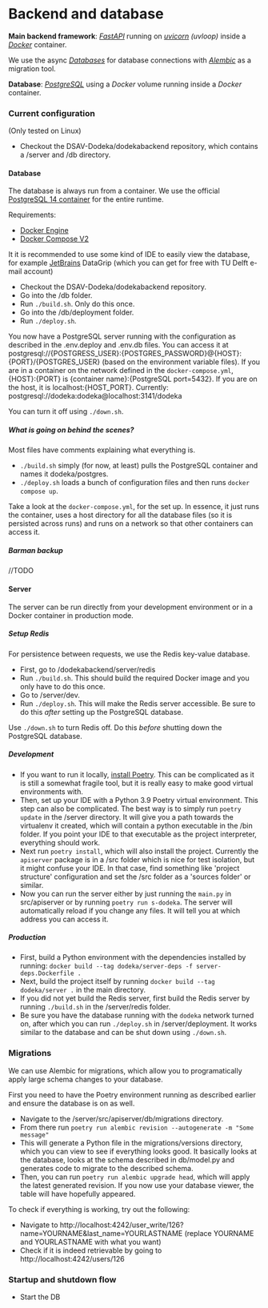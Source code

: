 # Backend and database


**Main backend framework**: *[FastAPI](https://github.com/tiangolo/fastapi)* running on *[uvicorn](https://github.com/encode/uvicorn) (uvloop)* inside a *[Docker](https://www.docker.com/)* container.

We use the async *[Databases](https://github.com/encode/databases)* for database connections with *[Alembic](https://github.com/sqlalchemy/alembic)* as a migration tool.

**Database**: *[PostgreSQL](https://www.postgresql.org/)* using a *Docker* volume running inside a *Docker* container.

### Current configuration

(Only tested on Linux)

* Checkout the DSAV-Dodeka/dodekabackend repository, which contains a /server and /db directory.

#### Database
The database is always run from a container. We use the official [PostgreSQL 14 container](https://hub.docker.com/_/postgres/) for the entire runtime.

Requirements:
* [Docker Engine](https://docs.docker.com/engine/install/)
* [Docker Compose V2](https://docs.docker.com/compose/cli-command/)

It it is recommended to use some kind of IDE to easily view the database, for example [JetBrains](https://www.jetbrains.com/community/education/#students) DataGrip (which you can get for free with TU Delft e-mail account)

* Checkout the DSAV-Dodeka/dodekabackend repository.
* Go into the /db folder.
* Run `./build.sh`. Only do this once.
* Go into the /db/deployment folder.
* Run `./deploy.sh`.

You now have a PostgreSQL server running with the configuration as described in the .env.deploy and .env.db files. You can access it at postgresql://{POSTGRESS_USER}:{POSTGRES_PASSWORD}@{HOST}:{PORT}/{POSTGRES_USER} (based on the environment variable files). If you are in a container on the network defined in the `docker-compose.yml`, {HOST}:{PORT} is {container name}:{PostgreSQL port=5432}. If you are on the host, it is localhost:{HOST_PORT}. Currently: postgresql://dodeka:dodeka@localhost:3141/dodeka

You can turn it off using `./down.sh`.

##### What is going on behind the scenes?

Most files have comments explaining what everything is. 

* `./build.sh` simply (for now, at least) pulls the PostgreSQL container and names it dodeka/postgres.
* `./deploy.sh` loads a bunch of configuration files and then runs `docker compose up`.

Take a look at the `docker-compose.yml`, for the set up. In essence, it just runs the container, uses a host directory for all the database files (so it is persisted across runs) and runs on a network so that other containers can access it.

##### Barman backup

//TODO

#### Server

The server can be run directly from your development environment or in a Docker container in production mode.

##### Setup Redis
For persistence between requests, we use the Redis key-value database. 

* First, go to /dodekabackend/server/redis
* Run `./build.sh`. This should build the required Docker image and you only have to do this once.
* Go to /server/dev.
* Run `./deploy.sh`. This will make the Redis server accessible. Be sure to do this *after* setting up the PostgreSQL database.

Use `./down.sh` to turn Redis off. Do this *before* shutting down the PostgreSQL database.

##### Development
* If you want to run it locally, [install Poetry](https://python-poetry.org/docs/master/). This can be complicated as it is still a somewhat fragile tool, but it is really easy to make good virtual environments with. 
* Then, set up your IDE with a Python 3.9 Poetry virtual environment. This step can also be complicated. The best way is to simply run `poetry update` in the /server directory. It will give you a path towards the virtualenv it created, which will contain a python executable in the /bin folder. If you point your IDE to that executable as the project interpreter, everything should work.
* Next run `poetry install`, which will also install the project. Currently the `apiserver` package is in a /src folder which is nice for test isolation, but it might confuse your IDE. In that case, find something like 'project structure' configuration and set the /src folder as a 'sources folder' or similar.
* Now you can run the server either by just running the `main.py` in src/apiserver or by running `poetry run s-dodeka`. The server will automatically reload if you change any files. It will tell you at which address you can access it.

##### Production
* First, build a Python environment with the dependencies installed by running: `docker build --tag dodeka/server-deps -f server-deps.Dockerfile .`
* Next, build the project itself by running `docker build --tag dodeka/server .` in the main directory.
* If you did not yet build the Redis server, first build the Redis server by running `./build.sh` in the /server/redis folder.
* Be sure you have the database running with the `dodeka` network turned on, after which you can run `./deploy.sh` in /server/deployment. It works similar to the database and can be shut down using `./down.sh`. 

### Migrations

We can use Alembic for migrations, which allow you to programatically apply large schema changes to your database.

First you need to have the Poetry environment running as described earlier and ensure the database is on as well. 

* Navigate to the /server/src/apiserver/db/migrations directory.
* From there run `poetry run alembic revision --autogenerate -m "Some message"`
* This will generate a Python file in the migrations/versions directory, which you can view to see if everything looks good. It basically looks at the database, looks at the schema described in db/model.py and generates code to migrate to the described schema.
* Then, you can run `poetry run alembic upgrade head`, which will apply the latest generated revision. If you now use your database viewer, the table will have hopefully appeared.

To check if everything is working, try out the following:

* Navigate to http://localhost:4242/user_write/126?name=YOURNAME&last_name=YOURLASTNAME (replace YOURNAME and YOURLASTNAME with what you want)
* Check if it is indeed retrievable by going to http://localhost:4242/users/126


### Startup and shutdown flow

* Start the DB
